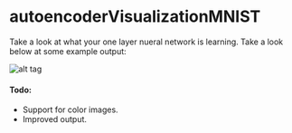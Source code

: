 # autoencoderVisualizationMNIST
Take a look at what your one layer nueral network is learning. Take a look below at some example output:

![alt tag](https://github.com/Torkoal/autoencoderVisualizationMNIST/blob/master/layerVisualization.png)

#### Todo:
- Support for color images.
- Improved output.
